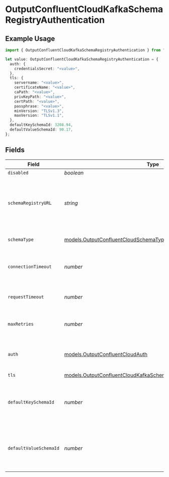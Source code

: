 # OutputConfluentCloudKafkaSchemaRegistryAuthentication

## Example Usage

```typescript
import { OutputConfluentCloudKafkaSchemaRegistryAuthentication } from "cribl-control-plane/models";

let value: OutputConfluentCloudKafkaSchemaRegistryAuthentication = {
  auth: {
    credentialsSecret: "<value>",
  },
  tls: {
    servername: "<value>",
    certificateName: "<value>",
    caPath: "<value>",
    privKeyPath: "<value>",
    certPath: "<value>",
    passphrase: "<value>",
    minVersion: "TLSv1.3",
    maxVersion: "TLSv1.1",
  },
  defaultKeySchemaId: 3208.94,
  defaultValueSchemaId: 90.17,
};
```

## Fields

| Field                                                                                                                                            | Type                                                                                                                                             | Required                                                                                                                                         | Description                                                                                                                                      |
| ------------------------------------------------------------------------------------------------------------------------------------------------ | ------------------------------------------------------------------------------------------------------------------------------------------------ | ------------------------------------------------------------------------------------------------------------------------------------------------ | ------------------------------------------------------------------------------------------------------------------------------------------------ |
| `disabled`                                                                                                                                       | *boolean*                                                                                                                                        | :heavy_minus_sign:                                                                                                                               | N/A                                                                                                                                              |
| `schemaRegistryURL`                                                                                                                              | *string*                                                                                                                                         | :heavy_minus_sign:                                                                                                                               | URL for accessing the Confluent Schema Registry. Example: http://localhost:8081. To connect over TLS, use https instead of http.                 |
| `schemaType`                                                                                                                                     | [models.OutputConfluentCloudSchemaType](../models/outputconfluentcloudschematype.md)                                                             | :heavy_minus_sign:                                                                                                                               | The schema format used to encode and decode event data                                                                                           |
| `connectionTimeout`                                                                                                                              | *number*                                                                                                                                         | :heavy_minus_sign:                                                                                                                               | Maximum time to wait for a Schema Registry connection to complete successfully                                                                   |
| `requestTimeout`                                                                                                                                 | *number*                                                                                                                                         | :heavy_minus_sign:                                                                                                                               | Maximum time to wait for the Schema Registry to respond to a request                                                                             |
| `maxRetries`                                                                                                                                     | *number*                                                                                                                                         | :heavy_minus_sign:                                                                                                                               | Maximum number of times to try fetching schemas from the Schema Registry                                                                         |
| `auth`                                                                                                                                           | [models.OutputConfluentCloudAuth](../models/outputconfluentcloudauth.md)                                                                         | :heavy_minus_sign:                                                                                                                               | Credentials to use when authenticating with the schema registry using basic HTTP authentication                                                  |
| `tls`                                                                                                                                            | [models.OutputConfluentCloudKafkaSchemaRegistryTLSSettingsClientSide](../models/outputconfluentcloudkafkaschemaregistrytlssettingsclientside.md) | :heavy_minus_sign:                                                                                                                               | N/A                                                                                                                                              |
| `defaultKeySchemaId`                                                                                                                             | *number*                                                                                                                                         | :heavy_minus_sign:                                                                                                                               | Used when __keySchemaIdOut is not present, to transform key values, leave blank if key transformation is not required by default.                |
| `defaultValueSchemaId`                                                                                                                           | *number*                                                                                                                                         | :heavy_minus_sign:                                                                                                                               | Used when __valueSchemaIdOut is not present, to transform _raw, leave blank if value transformation is not required by default.                  |